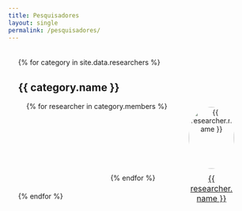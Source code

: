 ```yaml
---
title: Pesquisadores
layout: single
permalink: /pesquisadores/
---
```


<style type="text/css">
.researchers-container {
    padding: 20px;
}

.category-container {
    display: flex;
    flex-wrap: wrap;
    justify-content: space-around;
    margin-bottom: 20px;
}

.researcher {
    width: 20%;
    text-align: center;
    margin: 10px;
}

.researcher-image {
    width: 100%;
    height: auto;
    border-radius: 50%; /* Opcional, para imagens redondas */
}

.researcher-name {
    margin-top: 10px;
    font-size: 16px;
}
</style>

<div class="researchers-container">
    {% for category in site.data.researchers %}
    <h2>{{ category.name }}</h2> 
    <div class="category-container">
        {% for researcher in category.members %}
        <div class="researcher">
            <img src="{{ researcher.image }}" alt="{{ researcher.name }}" class="researcher-image">
            <div class="researcher-name"><a href="{{ researcher.url }}" class="project-link">{{ researcher.name }}</a></div>
        </div>
        {% endfor %}
    </div>
    {% endfor %}
</div>
